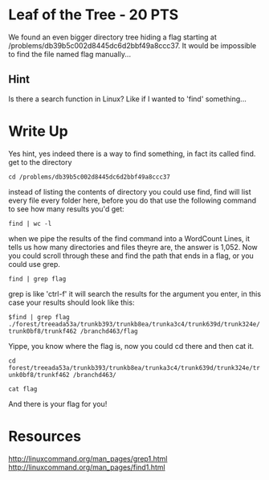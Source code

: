 # Leaf of the Tree - 20 PTS
We found an even bigger directory tree hiding a flag starting at /problems/db39b5c002d8445dc6d2bbf49a8ccc37. It would be impossible to find the file named flag manually...

## Hint
Is there a search function in Linux? Like if I wanted to 'find' something...

# Write Up
Yes hint, yes indeed there is a way to find something, in fact its called find. get to the directory

`cd /problems/db39b5c002d8445dc6d2bbf49a8ccc37`

instead of listing the contents of directory you could use find, find will list every file every folder here, before you do that use the following command to see how many results you'd get:

`find | wc -l`

when we pipe the results of the find command into a WordCount Lines, it tells us how many directories and files theyre are, the answer is 1,052. Now you could scroll through these and find the path that ends in a flag, or you could use grep.

`find | grep flag`

grep is like 'ctrl-f' it will search the results for the argument you enter, in this case your results should look like this:

`$find | grep flag  
./forest/treeada53a/trunkb393/trunkb8ea/trunka3c4/trunk639d/trunk324e/trunk0bf8/trunkf462
/branchd463/flag`

Yippe, you know where the flag is, now you could cd there and then cat it.

`cd forest/treeada53a/trunkb393/trunkb8ea/trunka3c4/trunk639d/trunk324e/trunk0bf8/trunkf462
/branchd463/`

`cat flag`

And there is your flag for you!

# Resources
http://linuxcommand.org/man_pages/grep1.html
http://linuxcommand.org/man_pages/find1.html
